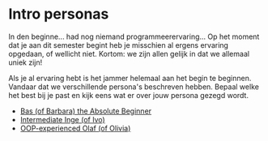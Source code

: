# Intro personas

In den beginne... had nog niemand programmeerervaring... Op het moment dat je aan dit semester begint heb je misschien al ergens ervaring opgedaan, of wellicht niet. Kortom: we zijn allen gelijk in dat we allemaal uniek zijn! 

Als je al ervaring hebt is het jammer helemaal aan het begin te beginnen. Vandaar dat we verschillende persona's beschreven hebben. Bepaal welke het best bij je past en kijk eens wat er over jouw persona gezegd wordt. 


+ [Bas (of Barbara) the Absolute Beginner](Bas.md)
+ [Intermediate Inge (of Ivo)](Inge.md)
+ [OOP-experienced Olaf (of Olivia)](Olaf.md)